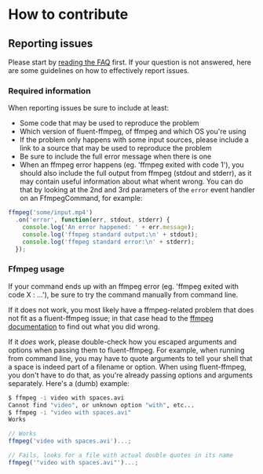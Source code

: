# How to contribute

## Reporting issues

Please start by [reading the FAQ][faq] first.  If your question is not answered, here are some guidelines on how to effectively report issues.

### Required information

When reporting issues be sure to include at least:

* Some code that may be used to reproduce the problem
* Which version of fluent-ffmpeg, of ffmpeg and which OS you're using
* If the problem only happens with some input sources, please include a link to a source that may be used to reproduce the problem
* Be sure to include the full error message when there is one
* When an ffmpeg error happens (eg. 'ffmpeg exited with code 1'), you should also include the full output from ffmpeg (stdout and stderr), as it may contain useful information about what whent wrong.  You can do that by looking at the 2nd and 3rd parameters of the `error` event handler on an FfmpegCommand,  for example:

```js
ffmpeg('some/input.mp4')
  .on('error', function(err, stdout, stderr) {
    console.log('An error happened: ' + err.message);
    console.log('ffmpeg standard output:\n' + stdout);
    console.log('ffmpeg standard error:\n' + stderr);
  });
```

### Ffmpeg usage

If your command ends up with an ffmpeg error (eg. 'ffmpeg exited with code X : ...'), be sure to try the command manually from command line.

If it does not work, you most likely have a ffmpeg-related problem that does not fit as a fluent-ffmpeg issue; in that case head to the [ffmpeg documentation](ffmpeg.org/documentation.html) to find out what you did wrong.

If it _does_ work, please double-check how you escaped arguments and options when passing them to fluent-ffmpeg.  For example, when running from command line, you may have to quote arguments to tell your shell that a space is indeed part of a filename or option.  When using fluent-ffmpeg, you don't have to do that, as you're already passing options and arguments separately.  Here's a (dumb) example:

```sh
$ ffmpeg -i video with spaces.avi
Cannot find "video", or unknown option "with", etc...
$ ffmpeg -i "video with spaces.avi"
Works
```

```js
// Works
ffmpeg('video with spaces.avi')...;

// Fails, looks for a file with actual double quotes in its name
ffmpeg('"video with spaces.avi"')...;
```

[faq]: https://github.com/fluent-ffmpeg/node-fluent-ffmpeg/wiki/FAQ
